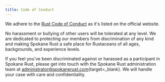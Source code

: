 ```yaml
---
title: Code of Conduct
---
```


We adhere to the [Rust Code of Conduct](https://www.rust-lang.org/policies/code-of-conduct#:~:text=We%20are%20committed%20to%20providing,nationality%2C%20or%20other%20similar%20characteristic.) as it's listed on the official website.

No harassment or bullying of other users will be tolerated at any level. We are dedicated to protecting our members from discrimination of any kind and making Spokane Rust a safe place for Rustaceans of all ages, backgrounds, and experience levels.

If you feel you've been discriminated against or harassed as a participant in Spokane Rust, please get into touch with the Spokane Rust administration team at [administrator@spokanerust.com](mailto:administrator@spokanerust.com){target=_blank}. We will handle your case with care and confidentiality.
